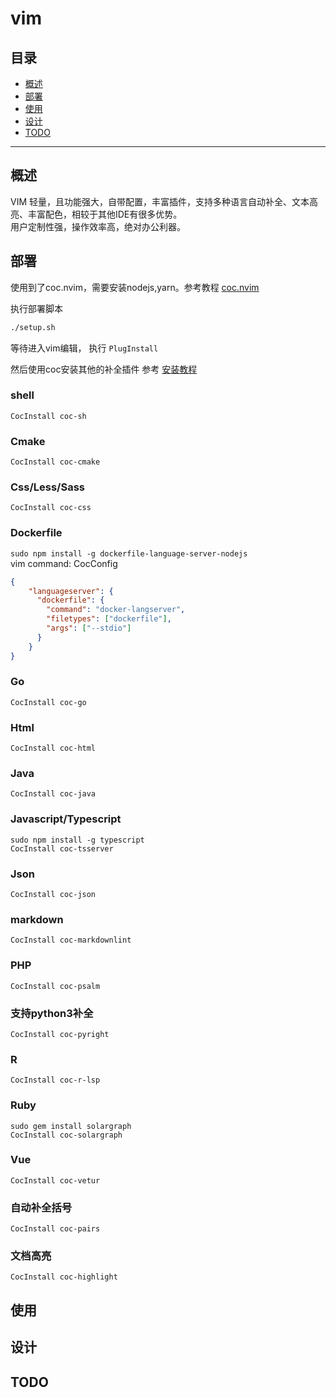 # vim

## 目录

- [概述](#概述)
- [部署](#部署)
- [使用](#使用)
- [设计](#设计)
- [TODO](#TODO)

___

## 概述

VIM 轻量，且功能强大，自带配置，丰富插件，支持多种语言自动补全、文本高亮、丰富配色，相较于其他IDE有很多优势。  
用户定制性强，操作效率高，绝对办公利器。  

## 部署

使用到了coc.nvim，需要安装nodejs,yarn。参考教程
[coc.nvim](https://github.com/neoclide/coc.nvim/wiki/Install-coc.nvim)  

执行部署脚本

```sh
./setup.sh
```

等待进入vim编辑， 执行 `PlugInstall`  

然后使用coc安装其他的补全插件
参考 [安装教程](https://github.com/neoclide/coc.nvim/wiki/Language-servers)

### shell

`CocInstall coc-sh`

### Cmake

`CocInstall coc-cmake`

### Css/Less/Sass

`CocInstall coc-css`

### Dockerfile

`sudo npm install -g dockerfile-language-server-nodejs`  
vim command: CocConfig

```json
{
    "languageserver": {
      "dockerfile": {
        "command": "docker-langserver",
        "filetypes": ["dockerfile"],
        "args": ["--stdio"]
      }
    }
}
```

### Go

`CocInstall coc-go`

### Html

`CocInstall coc-html`

### Java

`CocInstall coc-java`

### Javascript/Typescript

`sudo npm install -g typescript`  
`CocInstall coc-tsserver`

### Json

`CocInstall coc-json`

### markdown

`CocInstall coc-markdownlint`

### PHP

`CocInstall coc-psalm`

### 支持python3补全

`CocInstall coc-pyright`

### R

`CocInstall coc-r-lsp`

### Ruby

`sudo gem install solargraph`  
`CocInstall coc-solargraph`

### Vue

`CocInstall coc-vetur`

### 自动补全括号

`CocInstall coc-pairs`

### 文档高亮

`CocInstall coc-highlight`

## 使用

## 设计

## TODO


